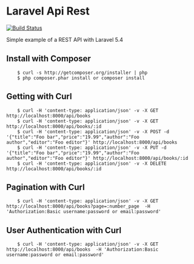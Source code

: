# Laravel Api Rest

[![Build Status](https://travis-ci.org/Tony133/LaravelApiRest.svg?branch=master)](https://travis-ci.org/Tony133/LaravelApiRest)

Simple example of a REST API with Laravel 5.4

## Install with Composer

```
    $ curl -s http://getcomposer.org/installer | php
    $ php composer.phar install or composer install
```

## Getting with Curl 

```
    $ curl -H 'content-type: application/json' -v -X GET http://localhost:8000/api/books 
    $ curl -H 'content-type: application/json' -v -X GET http://localhost:8000/api/books/:id
    $ curl -H 'content-type: application/json' -v -X POST -d '{"title":"Foo bar","price":"19.99","author":"Foo author","editor":"Foo editor"}' http://localhost:8000/api/books 
    $ curl -H 'content-type: application/json' -v -X PUT -d '{"title":"Foo bar","price":"19.99","author":"Foo author","editor":"Foo editor"}' http://localhost:8000/api/books/:id
    $ curl -H 'content-type: application/json' -v -X DELETE http://localhost:8000/api/books/:id
```

## Pagination with Curl

```
    $ curl -H 'content-type: application/json' -v -X GET http://localhost:8000/api/books?page=:number_page  -H 'Authorization:Basic username:password or email:password'
```

## User Authentication with Curl 

```
    $ curl -H 'content-type: application/json' -v -X GET http://localhost:8000/api/books  -H 'Authorization:Basic username:password or email:password' 
```
